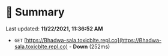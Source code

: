 # 📖 Summary
Last updated: **11/22/2021, 11:36:52 AM**

- `GET` [https://Bhadwa-sala.toxicblte.repl.co](https://Bhadwa-sala.toxicblte.repl.co) - **Down** (252ms)
